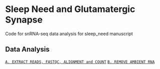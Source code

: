 # Sleep Need and Glutamatergic Synapse
Code for snRNA-seq data analysis for sleep_need manuscript

## Data Analysis
[`A. EXTRACT READS, FASTQC, ALIGNMENT and COUNT`](A_CellRanger.md)
[`B. REMOVE AMBIENT RNA`](B_CellBender.md)

